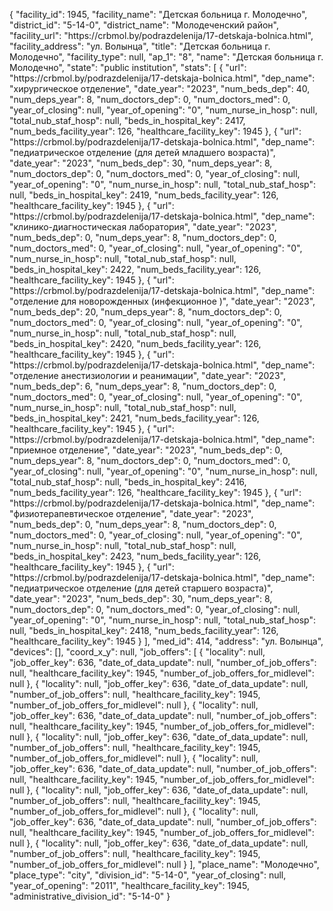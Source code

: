 {
    "facility_id": 1945,
    "facility_name": "Детская больница г. Молодечно",
    "district_id": "5-14-0",
    "district_name": "Молодеченский район",
    "facility_url": "https:\/\/crbmol.by\/podrazdelenija\/17-detskaja-bolnica.html",
    "facility_address": "ул. Волынца",
    "title": "Детская больница г. Молодечно",
    "facility_type": null,
    "ap_1": "8",
    "name": "Детская больница г. Молодечно",
    "state": "public institution",
    "stats": [
        {
            "url": "https:\/\/crbmol.by\/podrazdelenija\/17-detskaja-bolnica.html",
            "dep_name": "хирургическое отделение",
            "date_year": "2023",
            "num_beds_dep": 40,
            "num_deps_year": 8,
            "num_doctors_dep": 0,
            "num_doctors_med": 0,
            "year_of_closing": null,
            "year_of_opening": "0",
            "num_nurse_in_hosp": null,
            "total_nub_staf_hosp": null,
            "beds_in_hospital_key": 2417,
            "num_beds_facility_year": 126,
            "healthcare_facility_key": 1945
        },
        {
            "url": "https:\/\/crbmol.by\/podrazdelenija\/17-detskaja-bolnica.html",
            "dep_name": "педиатрическое отделение (для детей младшего возраста)",
            "date_year": "2023",
            "num_beds_dep": 30,
            "num_deps_year": 8,
            "num_doctors_dep": 0,
            "num_doctors_med": 0,
            "year_of_closing": null,
            "year_of_opening": "0",
            "num_nurse_in_hosp": null,
            "total_nub_staf_hosp": null,
            "beds_in_hospital_key": 2419,
            "num_beds_facility_year": 126,
            "healthcare_facility_key": 1945
        },
        {
            "url": "https:\/\/crbmol.by\/podrazdelenija\/17-detskaja-bolnica.html",
            "dep_name": "клинико-диагностическая лаборатория",
            "date_year": "2023",
            "num_beds_dep": 0,
            "num_deps_year": 8,
            "num_doctors_dep": 0,
            "num_doctors_med": 0,
            "year_of_closing": null,
            "year_of_opening": "0",
            "num_nurse_in_hosp": null,
            "total_nub_staf_hosp": null,
            "beds_in_hospital_key": 2422,
            "num_beds_facility_year": 126,
            "healthcare_facility_key": 1945
        },
        {
            "url": "https:\/\/crbmol.by\/podrazdelenija\/17-detskaja-bolnica.html",
            "dep_name": "отделение для новорожденных (инфекционное )",
            "date_year": "2023",
            "num_beds_dep": 20,
            "num_deps_year": 8,
            "num_doctors_dep": 0,
            "num_doctors_med": 0,
            "year_of_closing": null,
            "year_of_opening": "0",
            "num_nurse_in_hosp": null,
            "total_nub_staf_hosp": null,
            "beds_in_hospital_key": 2420,
            "num_beds_facility_year": 126,
            "healthcare_facility_key": 1945
        },
        {
            "url": "https:\/\/crbmol.by\/podrazdelenija\/17-detskaja-bolnica.html",
            "dep_name": "отделение анестизиологии и реанимации",
            "date_year": "2023",
            "num_beds_dep": 6,
            "num_deps_year": 8,
            "num_doctors_dep": 0,
            "num_doctors_med": 0,
            "year_of_closing": null,
            "year_of_opening": "0",
            "num_nurse_in_hosp": null,
            "total_nub_staf_hosp": null,
            "beds_in_hospital_key": 2421,
            "num_beds_facility_year": 126,
            "healthcare_facility_key": 1945
        },
        {
            "url": "https:\/\/crbmol.by\/podrazdelenija\/17-detskaja-bolnica.html",
            "dep_name": "приемное отделение",
            "date_year": "2023",
            "num_beds_dep": 0,
            "num_deps_year": 8,
            "num_doctors_dep": 0,
            "num_doctors_med": 0,
            "year_of_closing": null,
            "year_of_opening": "0",
            "num_nurse_in_hosp": null,
            "total_nub_staf_hosp": null,
            "beds_in_hospital_key": 2416,
            "num_beds_facility_year": 126,
            "healthcare_facility_key": 1945
        },
        {
            "url": "https:\/\/crbmol.by\/podrazdelenija\/17-detskaja-bolnica.html",
            "dep_name": "физиотерапевтическое отделение",
            "date_year": "2023",
            "num_beds_dep": 0,
            "num_deps_year": 8,
            "num_doctors_dep": 0,
            "num_doctors_med": 0,
            "year_of_closing": null,
            "year_of_opening": "0",
            "num_nurse_in_hosp": null,
            "total_nub_staf_hosp": null,
            "beds_in_hospital_key": 2423,
            "num_beds_facility_year": 126,
            "healthcare_facility_key": 1945
        },
        {
            "url": "https:\/\/crbmol.by\/podrazdelenija\/17-detskaja-bolnica.html",
            "dep_name": "педиатрическое отделение (для детей старшего возраста)",
            "date_year": "2023",
            "num_beds_dep": 30,
            "num_deps_year": 8,
            "num_doctors_dep": 0,
            "num_doctors_med": 0,
            "year_of_closing": null,
            "year_of_opening": "0",
            "num_nurse_in_hosp": null,
            "total_nub_staf_hosp": null,
            "beds_in_hospital_key": 2418,
            "num_beds_facility_year": 126,
            "healthcare_facility_key": 1945
        }
    ],
    "med_id": 414,
    "address": "ул. Волынца",
    "devices": [],
    "coord_x_y": null,
    "job_offers": [
        {
            "locality": null,
            "job_offer_key": 636,
            "date_of_data_update": null,
            "number_of_job_offers": null,
            "healthcare_facility_key": 1945,
            "number_of_job_offers_for_midlevel": null
        },
        {
            "locality": null,
            "job_offer_key": 636,
            "date_of_data_update": null,
            "number_of_job_offers": null,
            "healthcare_facility_key": 1945,
            "number_of_job_offers_for_midlevel": null
        },
        {
            "locality": null,
            "job_offer_key": 636,
            "date_of_data_update": null,
            "number_of_job_offers": null,
            "healthcare_facility_key": 1945,
            "number_of_job_offers_for_midlevel": null
        },
        {
            "locality": null,
            "job_offer_key": 636,
            "date_of_data_update": null,
            "number_of_job_offers": null,
            "healthcare_facility_key": 1945,
            "number_of_job_offers_for_midlevel": null
        },
        {
            "locality": null,
            "job_offer_key": 636,
            "date_of_data_update": null,
            "number_of_job_offers": null,
            "healthcare_facility_key": 1945,
            "number_of_job_offers_for_midlevel": null
        },
        {
            "locality": null,
            "job_offer_key": 636,
            "date_of_data_update": null,
            "number_of_job_offers": null,
            "healthcare_facility_key": 1945,
            "number_of_job_offers_for_midlevel": null
        },
        {
            "locality": null,
            "job_offer_key": 636,
            "date_of_data_update": null,
            "number_of_job_offers": null,
            "healthcare_facility_key": 1945,
            "number_of_job_offers_for_midlevel": null
        },
        {
            "locality": null,
            "job_offer_key": 636,
            "date_of_data_update": null,
            "number_of_job_offers": null,
            "healthcare_facility_key": 1945,
            "number_of_job_offers_for_midlevel": null
        }
    ],
    "place_name": "Молодечно",
    "place_type": "city",
    "division_id": "5-14-0",
    "year_of_closing": null,
    "year_of_opening": "2011",
    "healthcare_facility_key": 1945,
    "administrative_division_id": "5-14-0"
}